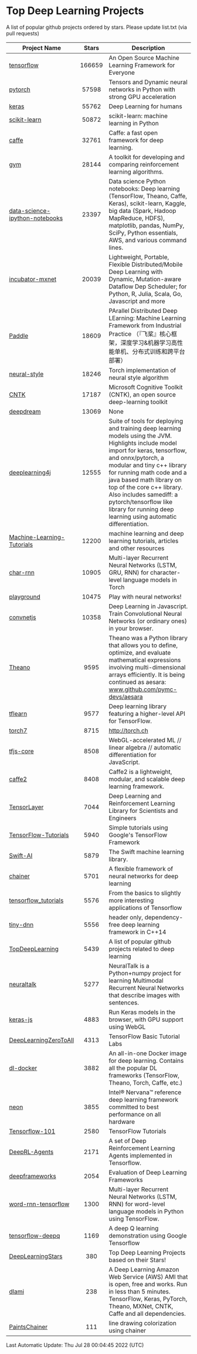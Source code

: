# Top Deep Learning Projects
A list of popular github projects ordered by stars.
Please update list.txt (via pull requests)

|Project Name| Stars | Description |
| ---------- |:-----:| ----------- |
| [tensorflow](https://github.com/tensorflow/tensorflow) | 166659 | An Open Source Machine Learning Framework for Everyone |
| [pytorch](https://github.com/pytorch/pytorch) | 57598 | Tensors and Dynamic neural networks in Python with strong GPU acceleration |
| [keras](https://github.com/keras-team/keras) | 55762 | Deep Learning for humans |
| [scikit-learn](https://github.com/scikit-learn/scikit-learn) | 50872 | scikit-learn: machine learning in Python |
| [caffe](https://github.com/BVLC/caffe) | 32761 | Caffe: a fast open framework for deep learning. |
| [gym](https://github.com/openai/gym) | 28144 | A toolkit for developing and comparing reinforcement learning algorithms. |
| [data-science-ipython-notebooks](https://github.com/donnemartin/data-science-ipython-notebooks) | 23397 | Data science Python notebooks: Deep learning (TensorFlow, Theano, Caffe, Keras), scikit-learn, Kaggle, big data (Spark, Hadoop MapReduce, HDFS), matplotlib, pandas, NumPy, SciPy, Python essentials, AWS, and various command lines. |
| [incubator-mxnet](https://github.com/apache/incubator-mxnet) | 20039 | Lightweight, Portable, Flexible Distributed/Mobile Deep Learning with Dynamic, Mutation-aware Dataflow Dep Scheduler; for Python, R, Julia, Scala, Go, Javascript and more |
| [Paddle](https://github.com/PaddlePaddle/Paddle) | 18609 | PArallel Distributed Deep LEarning: Machine Learning Framework from Industrial Practice （『飞桨』核心框架，深度学习&机器学习高性能单机、分布式训练和跨平台部署） |
| [neural-style](https://github.com/jcjohnson/neural-style) | 18246 | Torch implementation of neural style algorithm |
| [CNTK](https://github.com/microsoft/CNTK) | 17187 | Microsoft Cognitive Toolkit (CNTK), an open source deep-learning toolkit |
| [deepdream](https://github.com/google/deepdream) | 13069 | None |
| [deeplearning4j](https://github.com/eclipse/deeplearning4j) | 12555 | Suite of tools for deploying and training deep learning models using the JVM. Highlights include model import for keras, tensorflow, and onnx/pytorch, a modular and tiny c++ library for running math code and a java based math library on top of the core c++ library. Also includes samediff: a pytorch/tensorflow like library for running deep learning using automatic differentiation. |
| [Machine-Learning-Tutorials](https://github.com/ujjwalkarn/Machine-Learning-Tutorials) | 12200 | machine learning and deep learning tutorials, articles and other resources  |
| [char-rnn](https://github.com/karpathy/char-rnn) | 10905 | Multi-layer Recurrent Neural Networks (LSTM, GRU, RNN) for character-level language models in Torch |
| [playground](https://github.com/tensorflow/playground) | 10475 | Play with neural networks! |
| [convnetjs](https://github.com/karpathy/convnetjs) | 10358 | Deep Learning in Javascript. Train Convolutional Neural Networks (or ordinary ones) in your browser. |
| [Theano](https://github.com/Theano/Theano) | 9595 | Theano was a Python library that allows you to define, optimize, and evaluate mathematical expressions involving multi-dimensional arrays efficiently. It is being continued as aesara: www.github.com/pymc-devs/aesara |
| [tflearn](https://github.com/tflearn/tflearn) | 9577 | Deep learning library featuring a higher-level API for TensorFlow. |
| [torch7](https://github.com/torch/torch7) | 8715 | http://torch.ch |
| [tfjs-core](https://github.com/tensorflow/tfjs-core) | 8508 | WebGL-accelerated ML // linear algebra // automatic differentiation for JavaScript. |
| [caffe2](https://github.com/facebookarchive/caffe2) | 8408 | Caffe2 is a lightweight, modular, and scalable deep learning framework. |
| [TensorLayer](https://github.com/tensorlayer/TensorLayer) | 7044 | Deep Learning and Reinforcement Learning Library for Scientists and Engineers  |
| [TensorFlow-Tutorials](https://github.com/nlintz/TensorFlow-Tutorials) | 5940 | Simple tutorials using Google's TensorFlow Framework |
| [Swift-AI](https://github.com/Swift-AI/Swift-AI) | 5879 | The Swift machine learning library. |
| [chainer](https://github.com/chainer/chainer) | 5701 | A flexible framework of neural networks for deep learning |
| [tensorflow_tutorials](https://github.com/pkmital/tensorflow_tutorials) | 5576 | From the basics to slightly more interesting applications of Tensorflow |
| [tiny-dnn](https://github.com/tiny-dnn/tiny-dnn) | 5556 | header only, dependency-free deep learning framework in C++14 |
| [TopDeepLearning](https://github.com/aymericdamien/TopDeepLearning) | 5439 | A list of popular github projects related to deep learning |
| [neuraltalk](https://github.com/karpathy/neuraltalk) | 5277 | NeuralTalk is a Python+numpy project for learning Multimodal Recurrent Neural Networks that describe images with sentences. |
| [keras-js](https://github.com/transcranial/keras-js) | 4883 | Run Keras models in the browser, with GPU support using WebGL |
| [DeepLearningZeroToAll](https://github.com/hunkim/DeepLearningZeroToAll) | 4313 | TensorFlow Basic Tutorial Labs |
| [dl-docker](https://github.com/floydhub/dl-docker) | 3882 | An all-in-one Docker image for deep learning. Contains all the popular DL frameworks (TensorFlow, Theano, Torch, Caffe, etc.) |
| [neon](https://github.com/NervanaSystems/neon) | 3855 | Intel® Nervana™ reference deep learning framework committed to best performance on all hardware |
| [Tensorflow-101](https://github.com/sjchoi86/Tensorflow-101) | 2580 | TensorFlow Tutorials |
| [DeepRL-Agents](https://github.com/awjuliani/DeepRL-Agents) | 2171 | A set of Deep Reinforcement Learning Agents implemented in Tensorflow. |
| [deepframeworks](https://github.com/zer0n/deepframeworks) | 2054 | Evaluation of Deep Learning Frameworks |
| [word-rnn-tensorflow](https://github.com/hunkim/word-rnn-tensorflow) | 1300 | Multi-layer Recurrent Neural Networks (LSTM, RNN) for word-level language models in Python using TensorFlow. |
| [tensorflow-deepq](https://github.com/siemanko/tensorflow-deepq) | 1169 | A deep Q learning demonstration using Google Tensorflow |
| [DeepLearningStars](https://github.com/hunkim/DeepLearningStars) | 380 | Top Deep Learning Projects based on their Stars! |
| [dlami](https://github.com/ritchieng/dlami) | 238 | A Deep Learning Amazon Web Service (AWS) AMI that is open, free and works. Run in less than 5 minutes. TensorFlow, Keras, PyTorch, Theano, MXNet, CNTK, Caffe and all dependencies. |
| [PaintsChainer](https://github.com/taizan/PaintsChainer) | 111 | line drawing colorization using chainer |

Last Automatic Update: Thu Jul 28 00:04:45 2022 (UTC)
